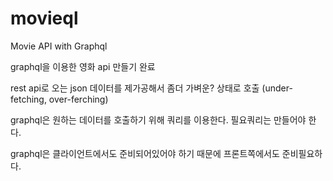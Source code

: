 # movieql
Movie API with Graphql

graphql을 이용한 영화 api 만들기 완료

rest api로 오는 json 데이터를 제가공해서 좀더 가벼운? 상태로 호출 (under-fetching, over-ferching)

graphql은 원하는 데이터를 호출하기 위해 쿼리를 이용한다. 필요쿼리는 만들어야 한다.

graphql은 클라이언트에서도 준비되어있어야 하기 때문에 프론트쪽에서도 준비필요하다.
